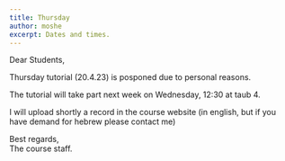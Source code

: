 ```yaml
---
title: Thursday
author: moshe
excerpt: Dates and times.
---
```


Dear Students,

Thursday tutorial (20.4.23) is posponed due to personal reasons.

The tutorial will take part next week on Wednesday, 12:30 at taub 4.

I will upload shortly a record in the course website (in english, but if you have demand for hebrew please contact me)

Best regards,  
The course staff.


